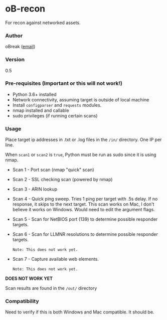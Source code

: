 # oB-recon

For recon against networked assets.

### Author

oBreak ([email](mailto:obreakemail@gmail.com))

### Version 

0.5

### Pre-requisites (Important or this will not work!)

- Python 3.6+ installed
- Network connectivity, assuming target is outside of local machine
- Install `configparser` and `requests` modules.
- nmap installed and callable
- sudo privileges (if running certain scans)

### Usage

Place target ip addresses in .txt or .log files in the `/in/`
directory. One IP per line.

When `scan1` or `scan2` is `true`, Python must be run as sudo since it is using nmap.

- Scan 1 - Port scan (nmap "quick" scan)
- Scan 2 - SSL checking scan (powered by nmap)
- Scan 3 - ARIN lookup 
- Scan 4 - Quick ping sweep. Tries 1 ping per target with .5s delay. If no response, it
skips to the next target. This scan works on Mac, I don't believe it works on Windows.
Would need to edit the argument flags.
- Scan 5 - Scan for NetBIOS port (139) to determine possible responder targets.
- Scan 6 - Scan for LLMNR resolutions to determine possible responder targets. \
\
`Note: This does not work yet.`

- Scan 7 - Capture available web elements. \
\
`Note: This does not work yet.`

**DOES NOT WORK YET**



Scan results are found in the `/out/` directory

### Compatibility

Need to verify if this is both Windows and Mac compatible. It should be.